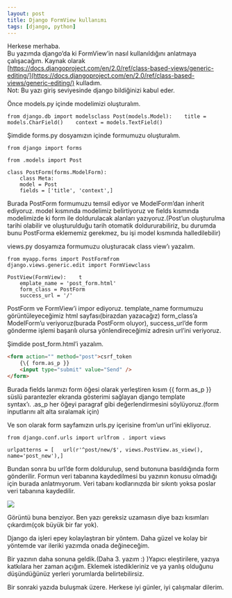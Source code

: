 ```yaml
---
layout: post
title: Django FormView kullanımı 
tags: [django, python]
---
```


Herkese merhaba.  
Bu yazımda django’da ki FormView’in nasıl kullanıldığını anlatmaya
çalışacağım. Kaynak olarak
[https://docs.djangoproject.com/en/2.0/ref/class-based-views/generic-editing/](https://docs.djangoproject.com/en/2.0/ref/class-based-views/generic-editing/)
kulladım.  
Not: Bu yazı giriş seviyesinde django bildiğinizi kabul eder.

Önce models.py içinde modelimizi oluşturalım.

```ptyhon
from django.db import modelsclass Post(models.Model):    title = models.CharField()    context = models.TextField()
```

Şimdide forms.py dosyamızın içinde formumuzu oluşturalım.

```ptyhon
from django import forms
```

```ptyhon
from .models import Post
```

```ptyhon
class PostForm(forms.ModelForm):   
    class Meta:      
    model = Post      
    fields = ['title', 'context',]
```

Burada PostForm formumuzu temsil ediyor ve ModelForm’dan inherit
ediyoruz. model kısmında modelimiz belirtiyoruz ve fields kısmında
modelimizde ki form ile doldurulacak alanları yazıyoruz.(Post’un
oluşturulma tarihi olabilir ve oluşturulduğu tarih otomatik
doldururabiliriz, bu durumda bunu PostForma eklememiz gerekmez, bu işi
model kısmında halledilebilir)

views.py dosyamıza formumuzu oluşturacak class view’ı yazalım.

```ptyhon
from myapp.forms import PostFormfrom 
django.views.generic.edit import FormViewclass 

PostView(FormView):    t
    emplate_name = 'post_form.html'    
    form_class = PostForm    
    success_url = '/'
```

PostForm ve FormView’i impor ediyoruz. template\_name formumuzu
görüntüleyeceğimiz html sayfası(birazdan yazacağız) form\_class’a
ModelForm’u veriyoruz(burada PostForm oluyor), success\_url’de form
gönderme işlemi başarılı olursa yönlendireceğimiz adresin url’ini
veriyoruz.

Şimdide post\_form.html’i yazalım.

```html
<form action="" method="post">csrf_token
    {\{ form.as_p }}    
    <input type="submit" value="Send" />
</form>
```

Burada fields larımızı form öğesi olarak yerleştiren kısım {{ form.as\_p
}} süslü parantezler ekranda gösterimi sağlayan django template
syntax’ı. .as\_p her öğeyi paragraf gibi değerlendirmesini
söylüyoruz.(form inputlarını alt alta sıralamak için)

Ve son olarak form sayfamızın urls.py içerisine from’un url’ini
ekliyoruz.

``` {#c7a5 .graf .graf--pre .graf-after--p name="c7a5"}
from django.conf.urls import urlfrom . import views
```

``` {#7dd4 .graf .graf--pre .graf-after--pre name="7dd4"}
urlpatterns = [   url(r'^post/new/$', views.PostView.as_view(), name='post_new'),]
```

Bundan sonra bu url’de form doldurulup, send butonuna basıldığında form
gönderilir. Formun veri tabanına kaydedilmesi bu yazının konusu olmadığı
için burada anlatmıyorum. Veri tabanı kodlarınızda bir sıkıntı yoksa
poslar veri tabanına kaydedilir.

![](https://cdn-images-1.medium.com/max/800/1*v5b5y-BypTmeOFrpNvBFhg.png)

Görüntü buna benziyor. Ben yazı gereksiz uzamasın diye bazı kısımları
çıkardım(çok büyük bir far yok).

Django da işleri epey kolaylaştıran bir yöntem. Daha güzel ve kolay bir
yöntemde var ileriki yazımda onada değineceğim.

Bir yazının daha sonuna geldik.(Daha 3. yazım :) )Yapıcı eleştirilere,
yazıya katkılara her zaman açığım. Eklemek istedikleriniz ve ya yanlış
olduğunu düşündüğünüz yerleri yorumlarda belirtebilirsiz.

Bir sonraki yazıda buluşmak üzere. Herkese iyi günler, iyi çalışmalar
dilerim.